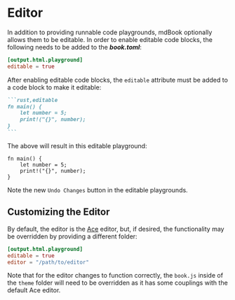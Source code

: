 # Editor

In addition to providing runnable code playgrounds, mdBook optionally allows them
to be editable. In order to enable editable code blocks, the following needs to
be added to the ***book.toml***:

```toml
[output.html.playground]
editable = true
```

After enabling editable code blocks, the `editable` attribute must be added to a
code block to make it editable:

~~~markdown
```rust,editable
fn main() {
    let number = 5;
    print!("{}", number);
}
```
~~~

The above will result in this editable playground:

```rust,editable
fn main() {
    let number = 5;
    print!("{}", number);
}
```

Note the new `Undo Changes` button in the editable playgrounds.

## Customizing the Editor

By default, the editor is the [Ace](https://ace.c9.io/) editor, but, if desired,
the functionality may be overridden by providing a different folder:

```toml
[output.html.playground]
editable = true
editor = "/path/to/editor"
```

Note that for the editor changes to function correctly, the `book.js` inside of
the `theme` folder will need to be overridden as it has some couplings with the
default Ace editor.
